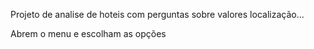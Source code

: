 Projeto de analise de hoteis com perguntas sobre valores localização...

Abrem o menu e escolham as opções
